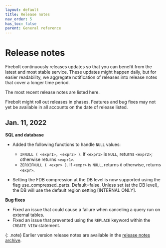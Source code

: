 ```yaml
---
layout: default
title: Release notes
nav_order: 5
has_toc: false
parent: General reference
---
```


# Release notes

Firebolt continuously releases updates so that you can benefit from the latest and most stable service. These updates might happen daily, but for easier readability, we aggregate notification of releases into release notes that cover a longer time period.

The most recent release notes are listed here.

Firebolt might roll out releases in phases. Features and bug fixes may not yet be available in all accounts on the date of release listed.

## Jan. 11, 2022

**SQL and database**

* Added the following functions to handle `NULL` values:
  * `IFNULL ( <expr1>, <expr2> )`. If `<expr1>` is `NULL`, returns `<expr2>`; otherwise returns `<expr1>`.
  * `ZEROIFNULL ( <expr> )`. If `<expr>` is `NULL`, returns `0` otherwise, returns `<expr>`.

* Setting the FDB compression at the DB level is now supported using the flag use_compressed_parts. Default=false. Unless set (at the DB level), the DB will use the default region setting [INTERNAL ONLY].

**Bug fixes**
* Fixed an issue that could cause a failure when canceling a query run on external tables.
* Fixed an issue that prevented using the `REPLACE` keyword within the `CREATE VIEW` statement.


{: .note}
Earlier version release notes are available in the [release notes archive](https://www.notion.so/Firebolt-release-notes-5669618c83904f67949c481be383f784).
